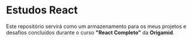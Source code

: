 # Estudos React

Este repositório servirá como um armazenamento para os meus projetos e desafios concluídos durante o curso **"React Completo"** da **Origamid**.
